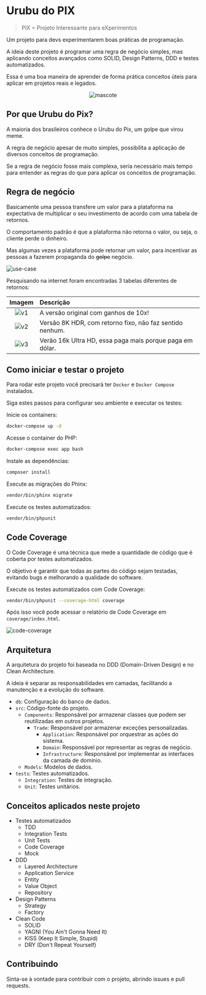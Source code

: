# Urubu do PIX

> PIX = Projeto Interessante para eXperimentos

Um projeto para devs experimentarem boas práticas de programação.

A ideia deste projeto é programar uma regra de negócio simples, mas aplicando conceitos avançados como SOLID, Design
Patterns, DDD e testes automatizados.

Essa é uma boa maneira de aprender de forma prática conceitos úteis para aplicar em projetos reais e legados.

<p align="center">
<img alt="mascote" src="assets/mascote.png">
</p>

## Por que Urubu do Pix?

A maioria dos brasileiros conhece o Urubu do Pix, um golpe que virou meme.

A regra de negócio apesar de muito simples, possibilita a aplicação de diversos conceitos de programação.

Se a regra de negócio fosse mais complexa, seria necessário mais tempo para entender as regras do que para aplicar os
conceitos de programação.

## Regra de negócio

Basicamente uma pessoa transfere um valor para a plataforma na expectativa de multiplicar o seu investimento de acordo
com uma tabela de retornos.

O comportamento padrão é que a plataforma não retorna o valor, ou seja, o cliente perde o dinheiro.

Mas algumas vezes a plataforma pode retornar um valor, para incentivar as pessoas a fazerem propaganda do ~~golpe~~
negócio.

![use-case](assets/use-case.png "Caso de uso")

Pesquisando na internet foram encontradas 3 tabelas diferentes de retornos:

|                   Imagem                    | Descrição                                                |
|:-------------------------------------------:|:---------------------------------------------------------|
| ![v1](assets/v1.png "Tabela de Retorno V1") | A versão original com ganhos de 10x!                     |
| ![v2](assets/v2.png "Tabela de Retorno V2") | Versão 8K HDR, com retorno fixo, não faz sentido nenhum. |
| ![v3](assets/v3.png "Tabela de Retorno V3") | Verão 16k Ultra HD, essa paga mais porque paga em dólar. |

## Como iniciar e testar o projeto

Para rodar este projeto você precisará ter `Docker` e `Docker Compose` instalados.

Siga estes passos para configurar seu ambiente e executar os testes:

Inicie os containers:

```bash
docker-compose up -d
```

Acesse o container do PHP:

```bash
docker-compose exec app bash
```

Instale as dependências:

```bash
composer install
```

Execute as migrações do Phinx:

```bash
vendor/bin/phinx migrate
```

Execute os testes automatizados:

```bash
vendor/bin/phpunit
```

## Code Coverage

O Code Coverage é uma técnica que mede a quantidade de código que é coberta por testes automatizados.

O objetivo é garantir que todas as partes do código sejam testadas, evitando bugs e melhorando a qualidade do software.

Execute os testes automatizados com Code Coverage:

```bash
vendor/bin/phpunit --coverage-html coverage
```

Após isso você pode acessar o relatório de Code Coverage em `coverage/index.html`.

![code-coverage](assets/code-coverage.png "Code Coverage")

## Arquitetura

A arquitetura do projeto foi baseada no DDD (Domain-Driven Design) e no Clean Architecture.

A ideia é separar as responsabilidades em camadas, facilitando a manutenção e a evolução do software.

- `db`: Configuração do banco de dados.
- `src`: Código-fonte do projeto.
    - `Components`: Responsável por armazenar classes que podem ser reutilizadas em outros projetos.
        - `Trade`: Responsável por armazenar exceções personalizadas.
            - `Application`: Responsável por orquestrar as ações do sistema.
            - `Domain`: Responsável por representar as regras de negócio.
            - `Infrastructure`: Responsável por implementar as interfaces da camada de domínio.
    - `Models`: Modelos de dados.
- `tests`: Testes automatizados.
    - `Integration`: Testes de integração.
    - `Unit`: Testes unitários.

## Conceitos aplicados neste projeto

- Testes automatizados
    - TDD
    - Integration Tests
    - Unit Tests
    - Code Coverage
    - Mock
- DDD
    - Layered Architecture
    - Application Service
    - Entity
    - Value Object
    - Repository
- Design Patterns
    - Strategy
    - Factory
- Clean Code
    - SOLID
    - YAGNI (You Ain't Gonna Need It)
    - KISS (Keep It Simple, Stupid)
    - DRY (Don't Repeat Yourself)

## Contribuindo

Sinta-se à vontade para contribuir com o projeto, abrindo issues e pull requests.
